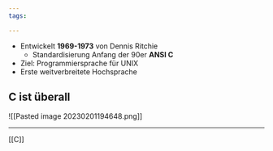```yaml
---
tags:

---
```


- Entwickelt **1969-1973** von Dennis Ritchie
	- Standardisierung Anfang der 90er **ANSI C**
- Ziel: Programmiersprache für UNIX
- Erste weitverbreitete Hochsprache

## C ist überall
![[Pasted image 20230201194648.png]]

---
[[C]]